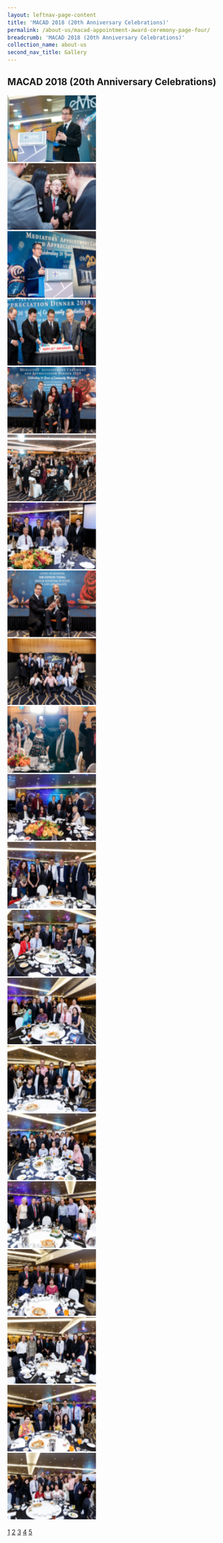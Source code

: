 ```yaml
---
layout: leftnav-page-content
title: 'MACAD 2018 (20th Anniversary Celebrations)'
permalink: /about-us/macad-appointment-award-ceremony-page-four/
breadcrumb: 'MACAD 2018 (20th Anniversary Celebrations)'
collection_name: about-us
second_nav_title: Gallery
---
```


<style>
  .row .col img {
  width: 200px;
  height: 150px;
}
</style>

MACAD 2018 (20th Anniversary Celebrations)
---

<div class="row">
  <div class="col is-4"><img src="/images/image22.png"></div>
  <div class="col is-4"><img src="/images/image23.png"></div>
  <div class="col is-4"><img src="/images/image24.png"></div>
</div>
<div class="row">
  <div class="col is-4"><img src="/images/image25.png"></div>
  <div class="col is-4"><img src="/images/image26.png"></div>
  <div class="col is-4"><img src="/images/image27.png"></div>
</div>
<div class="row">
  <div class="col is-4"><img src="/images/image28.png"></div>
  <div class="col is-4"><img src="/images/image29.png"></div>
  <div class="col is-4"><img src="/images/image30.png"></div>
</div>
<div class="row">
  <div class="col is-4"><img src="/images/image31.png"></div>
  <div class="col is-4"><img src="/images/image32.png"></div>
  <div class="col is-4"><img src="/images/image33.png"></div>
</div>
<div class="row">
  <div class="col is-4"><img src="/images/image34.png"></div>
  <div class="col is-4"><img src="/images/image35.png"></div>
  <div class="col is-4"><img src="/images/image36.png"></div>
</div>
<div class="row">
  <div class="col is-4"><img src="/images/image37.png"></div>
  <div class="col is-4"><img src="/images/image38.png"></div>
  <div class="col is-4"><img src="/images/image39.png"></div>
</div>
<div class="row">
  <div class="col is-4"><img src="/images/image40.png"></div>
  <div class="col is-4"><img src="/images/image41.png"></div>
  <div class="col is-4"><img src="/images/image42.png"></div>
</div><br>

  <div class="pagination">
    <a href="/about-us/macad-appointment-award-ceremony/">1</a>
    <a href="/about-us/macad-appointment-award-ceremony-page-two/">2</a>
    <a href="/about-us/macad-appointment-award-ceremony-page-three/">3</a>
    <a href="/about-us/macad-appointment-award-ceremony-page-four/">4</a>
    <a href="/about-us/macad-appointment-award-ceremony-page-five/">5</a>
  </div>


